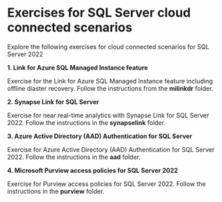 # Exercises for SQL Server cloud connected scenarios

Explore the following exercises for cloud connected scenarios for SQL Server 2022

**1. Link for Azure SQL Managed Instance feature**

Exercise for the Link for Azure SQL Managed Instance feature including offline diaster recovery. Follow the instructions from the **milinkdr** folder.

**2. Synapse Link for SQL Server**

Exercise for near real-time analytics with Synapse Link for SQL Server 2022. Follow the instructions in the **synapselink** folder.

**3. Azure Active Directory (AAD) Authentication for SQL Server**

Exercise for Azure Active Directory (AAD) Authentication for SQL Server 2022. Follow the instructions in the **aad** folder.

**4. Microsoft Purview access policies for SQL Server 2022**

Exercise for Purview access policies for SQL Server 2022. Follow the instructions in the **purview** folder.